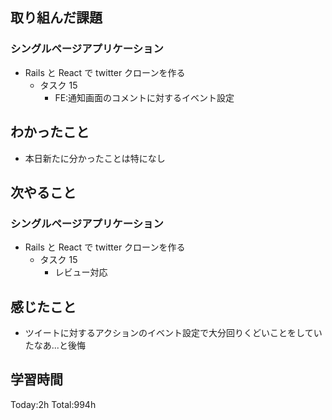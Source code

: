 ## 取り組んだ課題

### シングルページアプリケーション

- Rails と React で twitter クローンを作る
  - タスク 15
    - FE:通知画面のコメントに対するイベント設定

## わかったこと

- 本日新たに分かったことは特になし

## 次やること

### シングルページアプリケーション

- Rails と React で twitter クローンを作る
  - タスク 15
    - レビュー対応

## 感じたこと

- ツイートに対するアクションのイベント設定で大分回りくどいことをしていたなあ...と後悔

## 学習時間

Today:2h Total:994h

